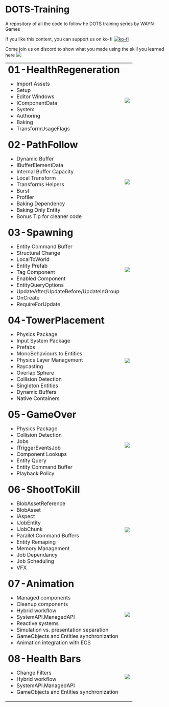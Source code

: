 # DOTS-Training
A repository of all the code to follow he DOTS training series by WAYN Games


If you like this content, you can support us on ko-fi [![ko-fi](https://ko-fi.com/img/githubbutton_sm.svg)](https://ko-fi.com/M4M8UEQP8)

Come join us on discord to show what you made using the skill you learned here [![](https://dcbadge.vercel.app/api/server/GhgM26xxPe?style=flat)](https://discord.gg/GhgM26xxPe)


<table border="0">
	<tr>
		<td>
			<b style="font-size:30px">01-HealthRegeneration</b>
			<ul>
				<li> Import Assets</li>
				<li> Setup</li>
				<li> Editor Windows</li>
				<li> IComponentData </li>
				<li> System </li>
				<li> Authoring</li>
				<li> Baking </li>
				<li> TransformUsageFlags </li>
			</ul>
		</td>
		<td>
			<a href="https://www.youtube.com/watch?v=Z5CMGm6lmDQ">
				<img src="https://img.youtube.com/vi/Z5CMGm6lmDQ/0.jpg"/>
			</a>
		</td>
	</tr>
	<tr>
		<td>
			<b style="font-size:30px">02-PathFollow</b>
			<ul>
				<li> Dynamic Buffer</li>
				<li> IBufferElementData</li>
				<li> Internal Buffer Capacity</li>
				<li> Local Transform</li>
				<li> Transforms Helpers</li>
				<li> Burst </li>
				<li> Profiler</li>
				<li> Baking Dependency</li>
				<li> Baking Only Entity</li>
				<li> Bonus Tip for cleaner code</li>
			</ul>
		</td>
		<td>
			<a href="https://www.youtube.com/watch?v=gODYxTgk-TI">
				<img src="https://img.youtube.com/vi/gODYxTgk-TI/0.jpg"/>
			</a>
		</td>
	</tr>
</tr>
<tr>
	<td>
		<b style="font-size:30px">03-Spawning</b>
		<ul>
			<li>Entity Command Buffer</li>
			<li>Structural Change</li>
			<li>LocalToWorld</li>
			<li>Entity Prefab</li>
			<li>Tag Component </li>
			<li>Enabled Component</li>
			<li>EntityQueryOptions</li>
			<li>UpdateAfter/UpdateBefore/UpdateInGroup</li>
			<li>OnCreate</li>
			<li>RequireForUpdate</li>
		</ul>
	</td>
	<td>
		<a href="https://www.youtube.com/watch?v=wpuBGPqa4z8">
			<img src="https://img.youtube.com/vi/wpuBGPqa4z8/0.jpg"/>
		</a>
	</td>
</tr>
<tr>
	<td>
		<b style="font-size:30px">04-TowerPlacement</b>
		<ul>
			<li>Physics Package                      </li>
			<li>Input System Package                 </li>
			<li>Prefabs                              </li>
			<li>MonoBehaviours to Entities           </li>
			<li>Physics Layer Management             </li>
			<li>Raycasting                           </li>
			<li>Overlap Sphere                       </li>
			<li>Collision Detection                  </li>
			<li>Singleton Entities                   </li>
			<li>Dynamic Buffers                      </li>
			<li>Native Containers                    </li>
		</ul>
	</td>
	<td>
		<a href="https://www.youtube.com/watch?v=sgWyFaSMC3c">
			<img src="https://img.youtube.com/vi/sgWyFaSMC3c/0.jpg"/>
		</a>
	</td>
</tr>
<tr>
	<td>
		<b style="font-size:30px">05-GameOver</b>
		<ul>
			<li>Physics Package			 </li>
			<li>Collision Detection      </li>
			<li>Jobs                     </li>
			<li>ITriggerEventsJob        </li>
			<li>Component Lookups        </li>
			<li>Entity Query             </li>
			<li>Entity Command Buffer    </li>
			<li>Playback Policy          </li>
		</ul>
	</td>
	<td>
		<a href="https://www.youtube.com/watch?v=Kv3CA8NUukM">
			<img src="https://img.youtube.com/vi/Kv3CA8NUukM/0.jpg"/>
		</a>
	</td>
</tr>
<tr>
	<td>
		<b style="font-size:30px">06-ShootToKill</b>
		<ul>
			<li>BlobAssetReference                   </li>
			<li>BlobAsset                            </li>
			<li>IAspect                              </li>
			<li>IJobEntity                           </li>
			<li>IJobChunk                            </li>
			<li>Parallel Command Buffers             </li>
			<li>Entity Remaping                      </li>
			<li>Memory Management                    </li>
			<li>Job Dependancy                       </li>
			<li>Job Scheduling                       </li>
			<li>VFX                                  </li>
		</ul>
	</td>
	<td>
		<a href="https://www.youtube.com/watch?v=FJdthVNK5dA">
			<img src="https://img.youtube.com/vi/FJdthVNK5dA/0.jpg"/>
		</a>
	</td>
</tr>
<tr>
	<td>
		<b style="font-size:30px">07-Animation</b>
		<ul>
			<li>Managed components                                  </li>
			<li>Cleanup components                                  </li>
			<li>Hybrid workflow                                     </li>
			<li>SystemAPI.ManagedAPI                                </li>
			<li>Reactive systems                                    </li>
			<li>Simulation vs. presentation separation              </li>
			<li>GameObjects and Entities synchronization            </li>
			<li>Animation integration with ECS                      </li>
		</ul>
	</td>
	<td>
		<a href="https://www.youtube.com/watch?v=va6xGjKBxbU">
			<img src="https://img.youtube.com/vi/va6xGjKBxbU/0.jpg"/>
		</a>
	</td>
</tr>
<tr>
	<td>
		<b style="font-size:30px">08-Health Bars</b>
		<ul>
			<li>Change Filters                            	      </li>
			<li>Hybrid workflow                                   </li>
			<li>SystemAPI.ManagedAPI                              </li>
			<li>GameObjects and Entities synchronization          </li>
		</ul>
	</td>
	<td>
		<a href="https://www.youtube.com/watch?v=UpeokYXpuqE">
			<img src="https://img.youtube.com/vi/UpeokYXpuqE/0.jpg"/>
		</a>
	</td>
</tr>
</table>


